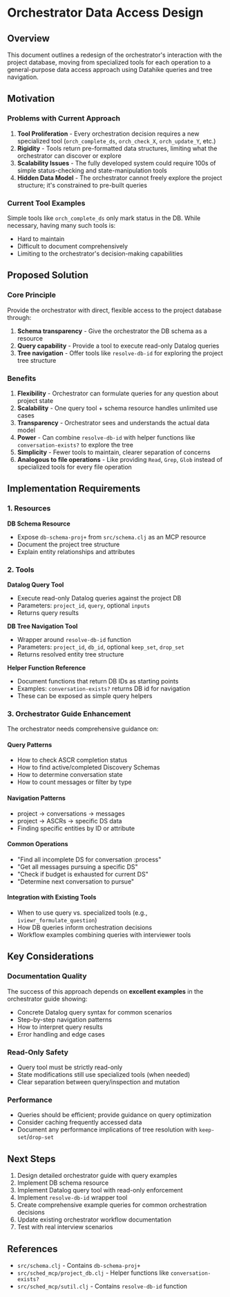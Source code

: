 # Orchestrator Data Access Design

## Overview

This document outlines a redesign of the orchestrator's interaction with the project database, moving from specialized tools for each operation to a general-purpose data access approach using Datahike queries and tree navigation.

## Motivation

### Problems with Current Approach

1. **Tool Proliferation** - Every orchestration decision requires a new specialized tool (`orch_complete_ds`, `orch_check_X`, `orch_update_Y`, etc.)
2. **Rigidity** - Tools return pre-formatted data structures, limiting what the orchestrator can discover or explore
3. **Scalability Issues** - The fully developed system could require 100s of simple status-checking and state-manipulation tools
4. **Hidden Data Model** - The orchestrator cannot freely explore the project structure; it's constrained to pre-built queries

### Current Tool Examples

Simple tools like `orch_complete_ds` only mark status in the DB. While necessary, having many such tools is:
- Hard to maintain
- Difficult to document comprehensively
- Limiting to the orchestrator's decision-making capabilities

## Proposed Solution

### Core Principle

Provide the orchestrator with direct, flexible access to the project database through:
1. **Schema transparency** - Give the orchestrator the DB schema as a resource
2. **Query capability** - Provide a tool to execute read-only Datalog queries
3. **Tree navigation** - Offer tools like `resolve-db-id` for exploring the project tree structure

### Benefits

1. **Flexibility** - Orchestrator can formulate queries for any question about project state
2. **Scalability** - One query tool + schema resource handles unlimited use cases
3. **Transparency** - Orchestrator sees and understands the actual data model
4. **Power** - Can combine `resolve-db-id` with helper functions like `conversation-exists?` to explore the tree
5. **Simplicity** - Fewer tools to maintain, clearer separation of concerns
6. **Analogous to file operations** - Like providing `Read`, `Grep`, `Glob` instead of specialized tools for every file operation

## Implementation Requirements

### 1. Resources

**DB Schema Resource**
- Expose `db-schema-proj+` from `src/schema.clj` as an MCP resource
- Document the project tree structure
- Explain entity relationships and attributes

### 2. Tools

**Datalog Query Tool**
- Execute read-only Datalog queries against the project DB
- Parameters: `project_id`, `query`, optional `inputs`
- Returns query results

**DB Tree Navigation Tool**
- Wrapper around `resolve-db-id` function
- Parameters: `project_id`, `db_id`, optional `keep_set`, `drop_set`
- Returns resolved entity tree structure

**Helper Function Reference**
- Document functions that return DB IDs as starting points
- Examples: `conversation-exists?` returns DB id for navigation
- These can be exposed as simple query helpers

### 3. Orchestrator Guide Enhancement

The orchestrator needs comprehensive guidance on:

#### Query Patterns
- How to check ASCR completion status
- How to find active/completed Discovery Schemas
- How to determine conversation state
- How to count messages or filter by type

#### Navigation Patterns
- project → conversations → messages
- project → ASCRs → specific DS data
- Finding specific entities by ID or attribute

#### Common Operations
- "Find all incomplete DS for conversation :process"
- "Get all messages pursuing a specific DS"
- "Check if budget is exhausted for current DS"
- "Determine next conversation to pursue"

#### Integration with Existing Tools
- When to use query vs. specialized tools (e.g., `iviewr_formulate_question`)
- How DB queries inform orchestration decisions
- Workflow examples combining queries with interviewer tools

## Key Considerations

### Documentation Quality

The success of this approach depends on **excellent examples** in the orchestrator guide showing:
- Concrete Datalog query syntax for common scenarios
- Step-by-step navigation patterns
- How to interpret query results
- Error handling and edge cases

### Read-Only Safety

- Query tool must be strictly read-only
- State modifications still use specialized tools (when needed)
- Clear separation between query/inspection and mutation

### Performance

- Queries should be efficient; provide guidance on query optimization
- Consider caching frequently accessed data
- Document any performance implications of tree resolution with `keep-set`/`drop-set`

## Next Steps

1. Design detailed orchestrator guide with query examples
2. Implement DB schema resource
3. Implement Datalog query tool with read-only enforcement
4. Implement `resolve-db-id` wrapper tool
5. Create comprehensive example queries for common orchestration decisions
6. Update existing orchestrator workflow documentation
7. Test with real interview scenarios

## References

- `src/schema.clj` - Contains `db-schema-proj+`
- `src/sched_mcp/project_db.clj` - Helper functions like `conversation-exists?`
- `src/sched_mcp/sutil.clj` - Contains `resolve-db-id` function
